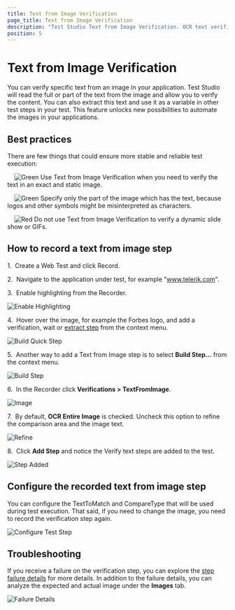 ```yaml
---
title: Text from Image Verification
page_title: Text from Image Verification
description: "Test Studio Text from Image Verification. OCR text verification. Verify text from an image in Test Studio test run."
position: 5
---
```

# Text from Image Verification

You can verify specific text from an image in your application. Test Studio will read the full or part of the text from the image and allow you to verify the content. You can also extract this text and use it as a variable in other test steps in your test. This feature unlocks new possibilities to automate the images in your applications.

## Best practices

There are few things that could ensure more stable and reliable test execution:

&nbsp; &nbsp; ![Green][1] Use Text from Image Verification when you need to verify the text in an exact and static image.

&nbsp; &nbsp; ![Green][1] Specify only the part of the image which has the text, because logos and other symbols might be misinterpreted as characters.

&nbsp; &nbsp; ![Red][2] Do not use Text from Image Verification to verify a dynamic slide show or GIFs.

## How to record a text from image step

1.&nbsp; Create a Web Test and click Record.

2.&nbsp; Navigate to the application under test, for example "www.telerik.com".

3.&nbsp; Enable highlighting from the Recorder.

![Enable Highlighting][3]

4.&nbsp; Hover over the image, for example the Forbes logo, and add a verification, wait or <a href="/features/recorder/verifications/extraction" target="_blank">extract step</a> from the context menu.

![Build Quick Step][4]

5.&nbsp; Another way to add a Text from Image step is to select **Build Step...** from the context menu. 

![Build Step][5]

6.&nbsp; In the Recorder click **Verifications > TextFromImage**. 

![Image][6]

7.&nbsp; By default, **OCR Entire Image** is checked. Uncheck this option to refine the comparison area and the image text.

![Refine][7]

8.&nbsp; Click **Add Step** and notice the Verify text steps are added to the test.

![Step Added][8]

## Configure the recorded text from image step

You can configure the TextToMatch and CompareType that will be used during test execution. That said, if you need to change the image, you need to record the verification step again.

![Configure Test Step][9]

## Troubleshooting

If you receive a failure on the verification step, you can explore the <a href="/general-information/test-results/step-failure-details" target="_blank">step failure details</a> for more details. In addition to the failure details, you can analyze the expected and actual image under the **Images** tab.

![Failure Details][10]

[1]: /img/features/recorder/verifications/text-from-image/fig1.png
[2]: /img/features/recorder/verifications/text-from-image/fig2.png
[3]: /img/features/recorder/verifications/text-from-image/fig3.png
[4]: /img/features/recorder/verifications/text-from-image/fig4.png
[5]: /img/features/recorder/verifications/text-from-image/fig5.png
[6]: /img/features/recorder/verifications/text-from-image/fig6.png
[7]: /img/features/recorder/verifications/text-from-image/fig7.png
[8]: /img/features/recorder/verifications/text-from-image/fig8.png
[9]: /img/features/recorder/verifications/text-from-image/fig9.png
[10]: /img/features/recorder/verifications/text-from-image/fig10.png
